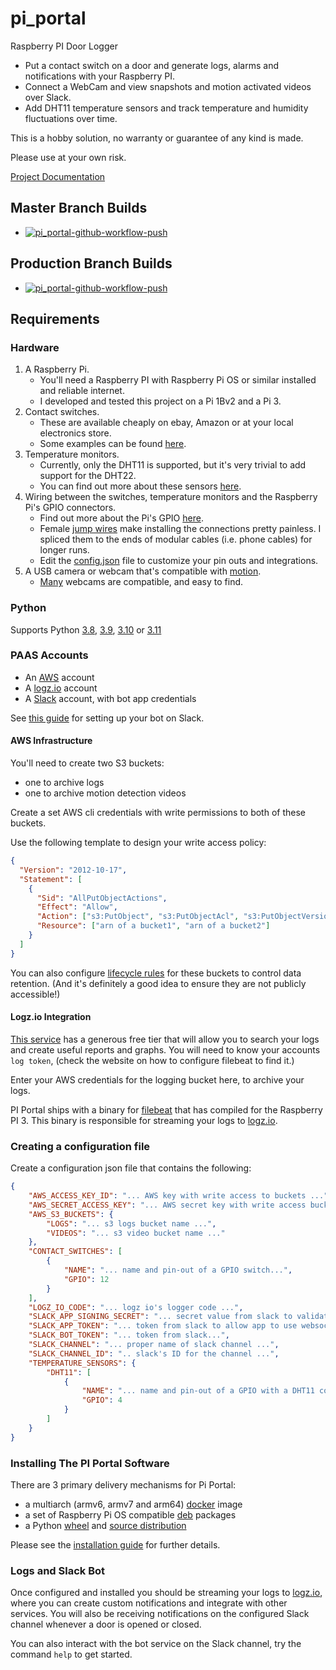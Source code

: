 # pi_portal

Raspberry PI Door Logger

- Put a contact switch on a door and generate logs, alarms and notifications with your Raspberry PI.  
- Connect a WebCam and view snapshots and motion activated videos over Slack.
- Add DHT11 temperature sensors and track temperature and humidity fluctuations over time.

This is a hobby solution, no warranty or guarantee of any kind is made.  

Please use at your own risk.

[Project Documentation](https://pi-portal.readthedocs.io/)

## Master Branch Builds
- [![pi_portal-github-workflow-push](https://github.com/PI-Portal/pi_portal/actions/workflows/workflow-push.yml/badge.svg?branch=master)](https://github.com/PI-Portal/pi_portal/actions/workflows/workflow-push.yml)

## Production Branch Builds
- [![pi_portal-github-workflow-push](https://github.com/PI-Portal/pi_portal/actions/workflows/workflow-push.yml/badge.svg?branch=production)](https://github.com/PI-Portal/pi_portal/actions/workflows/workflow-push.yml)

## Requirements

### Hardware

1. A Raspberry Pi.
   - You'll need a Raspberry PI with Raspberry Pi OS or similar installed and reliable internet.
   - I developed and tested this project on a Pi 1Bv2 and a Pi 3.
2. Contact switches.
   - These are available cheaply on ebay, Amazon or at your local electronics store.
   - Some examples can be found [here](https://www.burglaryalarmsystem.com/category/magnetic-contact.html).
3. Temperature monitors.
   - Currently, only the DHT11 is supported, but it's very trivial to add support for the DHT22.
   - You can find out more about these sensors [here](https://learn.adafruit.com/dht).
4. Wiring between the switches, temperature monitors and the Raspberry Pi's GPIO connectors.
   - Find out more about the Pi's GPIO [here](https://projects.raspberrypi.org/en/projects/physical-computing).
   - Female [jump wires](https://en.wikipedia.org/wiki/Jump_wire) make installing the connections pretty painless. I spliced them to the ends of modular cables (i.e. phone cables) for longer runs.
   - Edit the [config.json](./config.json) file to customize your pin outs and integrations.
5. A USB camera or webcam that's compatible with [motion](https://motion-project.github.io/).
   - [Many](https://www.lavrsen.dk/foswiki/bin/view/Motion/WorkingDevices) webcams are compatible, and easy to find.

### Python

Supports Python [3.8](https://www.python.org/downloads/release/python-380/), [3.9](https://www.python.org/downloads/release/python-390/), [3.10](https://www.python.org/downloads/release/python-3100/) or [3.11](https://www.python.org/downloads/release/python-3110/)

### PAAS Accounts

- An [AWS](https://aws.amazon.com/) account
- A [logz.io](https://logz.io/) account
- A [Slack](https://slack.com) account, with bot app credentials

See [this guide](markdown/SLACK_BOT_SETUP.md) for setting up your bot on Slack.

#### AWS Infrastructure

You'll need to create two S3 buckets:
- one to archive logs
- one to archive motion detection videos

Create a set AWS cli credentials with write permissions to both of these buckets.

Use the following template to design your write access policy:

```json
{
  "Version": "2012-10-17",
  "Statement": [
    {
      "Sid": "AllPutObjectActions",
      "Effect": "Allow",
      "Action": ["s3:PutObject", "s3:PutObjectAcl", "s3:PutObjectVersionAcl"],
      "Resource": ["arn of a bucket1", "arn of a bucket2"]
    }
  ]
}
```

You can also configure [lifecycle rules](https://docs.aws.amazon.com/AmazonS3/latest/userguide/object-lifecycle-mgmt.html) for these buckets to control data retention.  (And it's definitely a good idea to ensure they are not publicly accessible!)  

#### Logz.io Integration

[This service](https://logz.io/) has a generous free tier that will allow you to search your logs and create useful reports and graphs.
You will need to know your accounts `log token`, (check the website on how to configure filebeat to find it.)

Enter your AWS credentials for the logging bucket here, to archive your logs.

PI Portal ships with a binary for [filebeat](https://www.elastic.co/beats/filebeat) that has compiled for the Raspberry PI 3.  This binary is responsible for streaming your logs to [logz.io](https://logz.io/).  

### Creating a configuration file

Create a configuration json file that contains the following:

```json
{
    "AWS_ACCESS_KEY_ID": "... AWS key with write access to buckets ...",
    "AWS_SECRET_ACCESS_KEY": "... AWS secret key with write access buckets ...",
    "AWS_S3_BUCKETS": {
        "LOGS": "... s3 logs bucket name ...",
        "VIDEOS": "... s3 video bucket name ..."
    },
    "CONTACT_SWITCHES": [
        {
            "NAME": "... name and pin-out of a GPIO switch...",
            "GPIO": 12
        }
    ],
    "LOGZ_IO_CODE": "... logz io's logger code ...",
    "SLACK_APP_SIGNING_SECRET": "... secret value from slack to validate bot messages ...",
    "SLACK_APP_TOKEN": "... token from slack to allow app to use websockets ...",
    "SLACK_BOT_TOKEN": "... token from slack...",
    "SLACK_CHANNEL": "... proper name of slack channel ...",
    "SLACK_CHANNEL_ID": ".. slack's ID for the channel ...",
    "TEMPERATURE_SENSORS": {
        "DHT11": [
            {
                "NAME": "... name and pin-out of a GPIO with a DHT11 connected ...",
                "GPIO": 4
            }
        ]
    }
}
```

### Installing The PI Portal Software

There are 3 primary delivery mechanisms for Pi Portal:
- a multiarch (armv6, armv7 and arm64) [docker](https://www.docker.com/) image
- a set of Raspberry Pi OS compatible [deb](https://en.wikipedia.org/wiki/Deb_(file_format)) packages
- a Python [wheel](https://packaging.python.org/en/latest/specifications/binary-distribution-format/) and [source distribution](https://packaging.python.org/en/latest/specifications/source-distribution-format/)

Please see the [installation guide](markdown/INSTALLATION.md) for further details.

### Logs and Slack Bot

Once configured and installed you should be streaming your logs to [logz.io](https://logz.io/), where you can create custom notifications and integrate with other services.
You will also be receiving notifications on the configured Slack channel whenever a door is opened or closed.

You can also interact with the bot service on the Slack channel, try the command `help` to get started.
